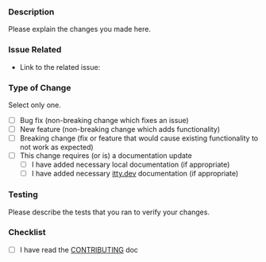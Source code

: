 ### Description

Please explain the changes you made here.

### Issue Related

- Link to the related issue: 

### Type of Change 

Select only one.

- [ ] Bug fix (non-breaking change which fixes an issue)
- [ ] New feature (non-breaking change which adds functionality)
- [ ] Breaking change (fix or feature that would cause existing functionality to not work as expected)
- [ ] This change requires (or is) a documentation update
  - [ ] I have added necessary local documentation (if appropriate)
  - [ ] I have added necessary [itty.dev](https://github.com/kwhitley/itty.dev) documentation (if appropriate)

### Testing 

Please describe the tests that you ran to verify your changes.

### Checklist

- [ ] I have read the [CONTRIBUTING](../CONTRIBUTING.md) doc
